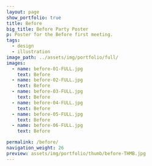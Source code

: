 ```yaml
---
layout: page
show_portfolio: true
title: Before
big_title: Before Party Poster
p: Poster for the Before first meeting.
tags:
  - design
  - illustration
image_path: ../assets/img/portfolio/full/
images:
  - name: before-01-FULL.jpg
    text: Before
  - name: before-02-FULL.jpg
    text: Before
  - name: before-03-FULL.jpg
    text: Before
  - name: before-04-FULL.jpg
    text: Before
  - name: before-05-FULL.jpg
    text: Before
  - name: before-06-FULL.jpg
    text: Before

permalink: /before/
navigation_weight: 26
preview: assets/img/portfolio/thumb/before-THMB.jpg
---
```

